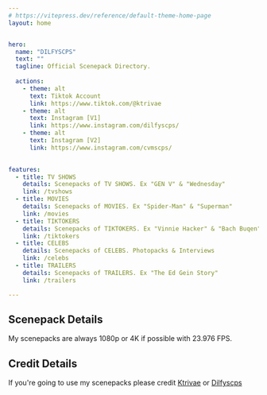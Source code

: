 ```yaml
---
# https://vitepress.dev/reference/default-theme-home-page
layout: home


hero:
  name: "DILFYSCPS"
  text: ""
  tagline: Official Scenepack Directory.
  
  actions:
    - theme: alt
      text: Tiktok Account
      link: https://www.tiktok.com/@ktrivae
    - theme: alt
      text: Instagram [V1]
      link: https://www.instagram.com/dilfyscps/
    - theme: alt
      text: Instagram [V2]
      link: https://www.instagram.com/cvmscps/
      

features:
  - title: TV SHOWS
    details: Scenepacks of TV SHOWS. Ex "GEN V" & "Wednesday"
    link: /tvshows
  - title: MOVIES
    details: Scenepacks of MOVIES. Ex "Spider-Man" & "Superman"
    link: /movies
  - title: TIKTOKERS
    details: Scenepacks of TIKTOKERS. Ex "Vinnie Hacker" & "Bach Buqen"
    link: /tiktokers
  - title: CELEBS
    details: Scenepacks of CELEBS. Photopacks & Interviews
    link: /celebs
  - title: TRAILERS
    details: Scenepacks of TRAILERS. Ex "The Ed Gein Story"
    link: /trailers

---
```





## Scenepack Details
My scenepacks are always 1080p or 4K if possible with 23.976 FPS.

## Credit Details
If you're going to use my scenepacks please credit [Ktrivae](https://tiktok.com/@ktrivae) or [Dilfyscps](https://www.instagram.com/dilfyscps/)